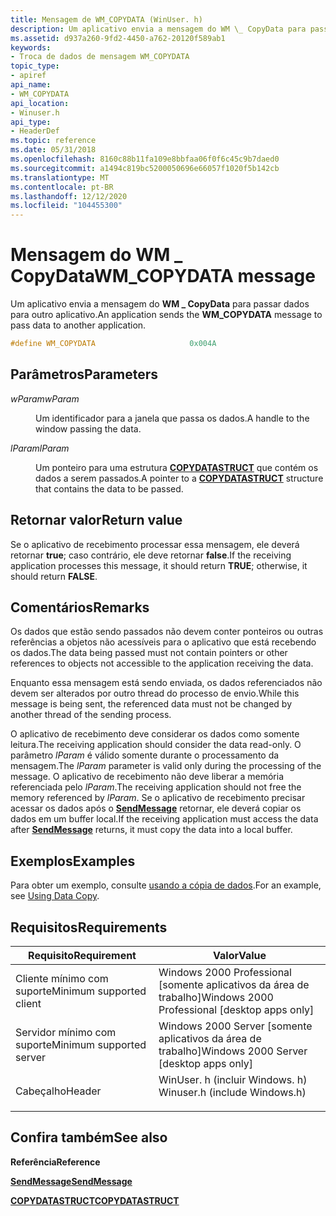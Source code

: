 ```yaml
---
title: Mensagem de WM_COPYDATA (WinUser. h)
description: Um aplicativo envia a mensagem do WM \_ CopyData para passar dados para outro aplicativo.
ms.assetid: d937a260-9fd2-4450-a762-20120f589ab1
keywords:
- Troca de dados de mensagem WM_COPYDATA
topic_type:
- apiref
api_name:
- WM_COPYDATA
api_location:
- Winuser.h
api_type:
- HeaderDef
ms.topic: reference
ms.date: 05/31/2018
ms.openlocfilehash: 8160c88b11fa109e8bbfaa06f0f6c45c9b7daed0
ms.sourcegitcommit: a1494c819bc5200050696e66057f1020f5b142cb
ms.translationtype: MT
ms.contentlocale: pt-BR
ms.lasthandoff: 12/12/2020
ms.locfileid: "104455300"
---
```

# <a name="wm_copydata-message"></a><span data-ttu-id="4d349-104">Mensagem do WM \_ CopyData</span><span class="sxs-lookup"><span data-stu-id="4d349-104">WM\_COPYDATA message</span></span>

<span data-ttu-id="4d349-105">Um aplicativo envia a mensagem do **WM \_ CopyData** para passar dados para outro aplicativo.</span><span class="sxs-lookup"><span data-stu-id="4d349-105">An application sends the **WM\_COPYDATA** message to pass data to another application.</span></span>


```C++
#define WM_COPYDATA                     0x004A
```



## <a name="parameters"></a><span data-ttu-id="4d349-106">Parâmetros</span><span class="sxs-lookup"><span data-stu-id="4d349-106">Parameters</span></span>

<dl> <dt>

<span data-ttu-id="4d349-107">*wParam*</span><span class="sxs-lookup"><span data-stu-id="4d349-107">*wParam*</span></span> 
</dt> <dd>

<span data-ttu-id="4d349-108">Um identificador para a janela que passa os dados.</span><span class="sxs-lookup"><span data-stu-id="4d349-108">A handle to the window passing the data.</span></span>

</dd> <dt>

<span data-ttu-id="4d349-109">*lParam*</span><span class="sxs-lookup"><span data-stu-id="4d349-109">*lParam*</span></span> 
</dt> <dd>

<span data-ttu-id="4d349-110">Um ponteiro para uma estrutura [**COPYDATASTRUCT**](/windows/win32/api/winuser/ns-winuser-copydatastruct) que contém os dados a serem passados.</span><span class="sxs-lookup"><span data-stu-id="4d349-110">A pointer to a [**COPYDATASTRUCT**](/windows/win32/api/winuser/ns-winuser-copydatastruct) structure that contains the data to be passed.</span></span>

</dd> </dl>

## <a name="return-value"></a><span data-ttu-id="4d349-111">Retornar valor</span><span class="sxs-lookup"><span data-stu-id="4d349-111">Return value</span></span>

<span data-ttu-id="4d349-112">Se o aplicativo de recebimento processar essa mensagem, ele deverá retornar **true**; caso contrário, ele deve retornar **false**.</span><span class="sxs-lookup"><span data-stu-id="4d349-112">If the receiving application processes this message, it should return **TRUE**; otherwise, it should return **FALSE**.</span></span>

## <a name="remarks"></a><span data-ttu-id="4d349-113">Comentários</span><span class="sxs-lookup"><span data-stu-id="4d349-113">Remarks</span></span>

<span data-ttu-id="4d349-114">Os dados que estão sendo passados não devem conter ponteiros ou outras referências a objetos não acessíveis para o aplicativo que está recebendo os dados.</span><span class="sxs-lookup"><span data-stu-id="4d349-114">The data being passed must not contain pointers or other references to objects not accessible to the application receiving the data.</span></span>

<span data-ttu-id="4d349-115">Enquanto essa mensagem está sendo enviada, os dados referenciados não devem ser alterados por outro thread do processo de envio.</span><span class="sxs-lookup"><span data-stu-id="4d349-115">While this message is being sent, the referenced data must not be changed by another thread of the sending process.</span></span>

<span data-ttu-id="4d349-116">O aplicativo de recebimento deve considerar os dados como somente leitura.</span><span class="sxs-lookup"><span data-stu-id="4d349-116">The receiving application should consider the data read-only.</span></span> <span data-ttu-id="4d349-117">O parâmetro *lParam* é válido somente durante o processamento da mensagem.</span><span class="sxs-lookup"><span data-stu-id="4d349-117">The *lParam* parameter is valid only during the processing of the message.</span></span> <span data-ttu-id="4d349-118">O aplicativo de recebimento não deve liberar a memória referenciada pelo *lParam*.</span><span class="sxs-lookup"><span data-stu-id="4d349-118">The receiving application should not free the memory referenced by *lParam*.</span></span> <span data-ttu-id="4d349-119">Se o aplicativo de recebimento precisar acessar os dados após o [**SendMessage**](/windows/desktop/api/winuser/nf-winuser-sendmessage) retornar, ele deverá copiar os dados em um buffer local.</span><span class="sxs-lookup"><span data-stu-id="4d349-119">If the receiving application must access the data after [**SendMessage**](/windows/desktop/api/winuser/nf-winuser-sendmessage) returns, it must copy the data into a local buffer.</span></span>

## <a name="examples"></a><span data-ttu-id="4d349-120">Exemplos</span><span class="sxs-lookup"><span data-stu-id="4d349-120">Examples</span></span>

<span data-ttu-id="4d349-121">Para obter um exemplo, consulte [usando a cópia de dados](using-data-copy.md).</span><span class="sxs-lookup"><span data-stu-id="4d349-121">For an example, see [Using Data Copy](using-data-copy.md).</span></span>

## <a name="requirements"></a><span data-ttu-id="4d349-122">Requisitos</span><span class="sxs-lookup"><span data-stu-id="4d349-122">Requirements</span></span>



| <span data-ttu-id="4d349-123">Requisito</span><span class="sxs-lookup"><span data-stu-id="4d349-123">Requirement</span></span> | <span data-ttu-id="4d349-124">Valor</span><span class="sxs-lookup"><span data-stu-id="4d349-124">Value</span></span> |
|-------------------------------------|----------------------------------------------------------------------------------------------------------|
| <span data-ttu-id="4d349-125">Cliente mínimo com suporte</span><span class="sxs-lookup"><span data-stu-id="4d349-125">Minimum supported client</span></span><br/> | <span data-ttu-id="4d349-126">Windows 2000 Professional \[somente aplicativos da área de trabalho\]</span><span class="sxs-lookup"><span data-stu-id="4d349-126">Windows 2000 Professional \[desktop apps only\]</span></span><br/>                                               |
| <span data-ttu-id="4d349-127">Servidor mínimo com suporte</span><span class="sxs-lookup"><span data-stu-id="4d349-127">Minimum supported server</span></span><br/> | <span data-ttu-id="4d349-128">Windows 2000 Server \[somente aplicativos da área de trabalho\]</span><span class="sxs-lookup"><span data-stu-id="4d349-128">Windows 2000 Server \[desktop apps only\]</span></span><br/>                                                     |
| <span data-ttu-id="4d349-129">Cabeçalho</span><span class="sxs-lookup"><span data-stu-id="4d349-129">Header</span></span><br/>                   | <dl> <span data-ttu-id="4d349-130"><dt>WinUser. h (incluir Windows. h)</dt></span><span class="sxs-lookup"><span data-stu-id="4d349-130"><dt>Winuser.h (include Windows.h)</dt></span></span> </dl> |



## <a name="see-also"></a><span data-ttu-id="4d349-131">Confira também</span><span class="sxs-lookup"><span data-stu-id="4d349-131">See also</span></span>

<dl> <dt>

<span data-ttu-id="4d349-132">**Referência**</span><span class="sxs-lookup"><span data-stu-id="4d349-132">**Reference**</span></span>
</dt> <dt>

[<span data-ttu-id="4d349-133">**SendMessage**</span><span class="sxs-lookup"><span data-stu-id="4d349-133">**SendMessage**</span></span>](/windows/desktop/api/winuser/nf-winuser-sendmessage)
</dt> <dt>

[<span data-ttu-id="4d349-134">**COPYDATASTRUCT**</span><span class="sxs-lookup"><span data-stu-id="4d349-134">**COPYDATASTRUCT**</span></span>](/windows/win32/api/winuser/ns-winuser-copydatastruct)
</dt> </dl>

 

